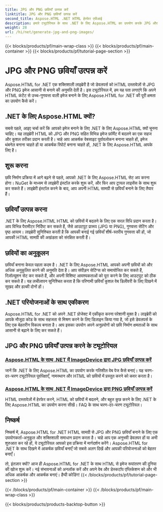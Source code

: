 ```yaml
---
title: JPG और PNG छवियाँ उत्पन्न करें
linktitle: JPG और PNG छवियाँ उत्पन्न करें
second_title: Aspose.HTML .NET HTML हेरफेर एपीआई
description: हमारे ट्यूटोरियल के साथ .NET के लिए Aspose.HTML का उपयोग करके JPG और PNG इमेज बनाना सीखें। बिना किसी परेशानी के शानदार ग्राफ़िक्स बनाएँ।
weight: 28
url: /hi/net/generate-jpg-and-png-images/
---
```


{{< blocks/products/pf/main-wrap-class >}}
{{< blocks/products/pf/main-container >}}
{{< blocks/products/pf/tutorial-page-section >}}

# JPG और PNG छवियाँ उत्पन्न करें

 
Aspose.HTML for .NET एक शक्तिशाली लाइब्रेरी है जो डेवलपर्स को HTML दस्तावेज़ों से JPG और PNG इमेज आसानी से बनाने की अनुमति देती है। इस ट्यूटोरियल में, हम यह पता लगाएंगे कि अपने HTML कंटेंट से उच्च-गुणवत्ता वाली इमेज बनाने के लिए Aspose.HTML for .NET की पूरी क्षमता का उपयोग कैसे करें।

## .NET के लिए Aspose.HTML क्यों?

सबसे पहले, आइए चर्चा करें कि आपको इमेज बनाने के लिए .NET के लिए Aspose.HTML क्यों चुनना चाहिए। यह लाइब्रेरी HTML को JPG और PNG सहित विभिन्न इमेज फ़ॉर्मेट में बदलने का एक सहज और कुशल तरीका प्रदान करती है। चाहे आप आकर्षक वेबसाइट पूर्वावलोकन बनाना चाहते हों, इमेज थंबनेल बनाना चाहते हों या आकर्षक रिपोर्ट बनाना चाहते हों, .NET के लिए Aspose.HTML आपके लिए है।

## शुरू करना

छवि निर्माण प्रक्रिया में आगे बढ़ने से पहले, आपको .NET के लिए Aspose.HTML सेट अप करना होगा। NuGet के माध्यम से लाइब्रेरी इंस्टॉल करके शुरू करें, और फिर आप ट्रायल लाइसेंस के साथ शुरू कर सकते हैं। लाइब्रेरी इंस्टॉल करने के बाद, आप अपनी HTML सामग्री से छवियाँ बनाने के लिए तैयार हैं।

## छवियाँ उत्पन्न करना

.NET के लिए Aspose.HTML HTML को छवियों में बदलने के लिए एक सरल विधि प्रदान करता है। आप विभिन्न पैरामीटर निर्दिष्ट कर सकते हैं, जैसे आउटपुट प्रारूप (JPG या PNG), गुणवत्ता सेटिंग और पृष्ठ आयाम। लाइब्रेरी सुनिश्चित करती है कि आपकी बनाई गई छवियाँ शीर्ष-स्तरीय गुणवत्ता की हों, जो आपकी HTML सामग्री की अखंडता को संरक्षित करती हैं।

## छवियों का अनुकूलन

छवियाँ बनाना केवल पहला कदम है। .NET के लिए Aspose.HTML आपको अपनी छवियों को और अधिक अनुकूलित करने की अनुमति देता है। आप संपीड़न सेटिंग्स को समायोजित कर सकते हैं, रिज़ॉल्यूशन सेट कर सकते हैं, और अपनी विशिष्ट आवश्यकताओं को पूरा करने के लिए आउटपुट को ठीक कर सकते हैं। यह लचीलापन सुनिश्चित करता है कि परिणामी छवियाँ कुशल वेब डिलीवरी के लिए दिखने में सुखद और हल्की दोनों हों।

## .NET परियोजनाओं के साथ एकीकरण

Aspose.HTML for .NET को अपने .NET प्रोजेक्ट में एकीकृत करना परेशानी मुक्त है। लाइब्रेरी को आपके मौजूदा कोड के साथ सहजता से मिश्रण करने के लिए डिज़ाइन किया गया है, जो इसे डेवलपर्स के लिए एक बेहतरीन विकल्प बनाता है। आप इसका उपयोग अपने अनुप्रयोगों को छवि निर्माण क्षमताओं के साथ आसानी से बढ़ाने के लिए कर सकते हैं।

## JPG और PNG छवियाँ उत्पन्न करने के ट्यूटोरियल
### [Aspose.HTML के साथ .NET में ImageDevice द्वारा JPG छवियाँ उत्पन्न करें](./generate-jpg-images-by-imagedevice/)
जानें कि .NET के लिए Aspose.HTML का उपयोग करके गतिशील वेब पेज कैसे बनाएं। यह चरण-दर-चरण ट्यूटोरियल पूर्वापेक्षाएँ, नामस्थान और HTML को छवियों में प्रस्तुत करने को कवर करता है।
### [Aspose.HTML के साथ .NET में ImageDevice द्वारा PNG छवियाँ उत्पन्न करें](./generate-png-images-by-imagedevice/)
HTML दस्तावेज़ों में हेरफेर करने, HTML को छवियों में बदलने, और बहुत कुछ करने के लिए .NET के लिए Aspose.HTML का उपयोग करना सीखें। FAQ के साथ चरण-दर-चरण ट्यूटोरियल।

## निष्कर्ष

निष्कर्ष में, Aspose.HTML for .NET HTML सामग्री से JPG और PNG छवियाँ बनाने के लिए एक उपयोगकर्ता-अनुकूल और शक्तिशाली समाधान प्रदान करता है। चाहे आप एक अनुभवी डेवलपर हों या अभी शुरुआत कर रहे हों, ये ट्यूटोरियल आपको इस प्रक्रिया में मार्गदर्शन करेंगे। Aspose.HTML for .NET के साथ दिखने में आकर्षक छवियाँ बनाएँ जो सबसे अलग दिखें और आपकी परियोजनाओं को बेहतर बनाएँ।

तो, इंतज़ार क्यों? आज ही Aspose.HTML for .NET के साथ HTML से इमेज रूपांतरण की दुनिया की खोज शुरू करें। नई संभावनाओं को अनलॉक करें और अपने वेब और डेस्कटॉप एप्लिकेशन को और भी अधिक आकर्षक और आकर्षक बनाएं। हैप्पी कोडिंग!
{{< /blocks/products/pf/tutorial-page-section >}}

{{< /blocks/products/pf/main-container >}}
{{< /blocks/products/pf/main-wrap-class >}}

{{< blocks/products/products-backtop-button >}}
